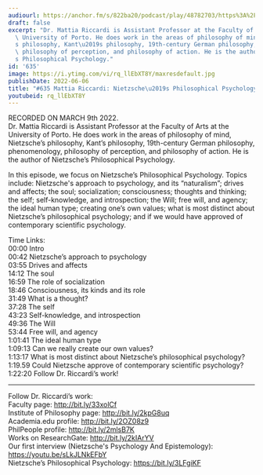 ```yaml
---
audiourl: https://anchor.fm/s/822ba20/podcast/play/48782703/https%3A%2F%2Fd3ctxlq1ktw2nl.cloudfront.net%2Fstaging%2F2022-2-9%2Ff8cf8ba2-7b6b-b4b1-a249-e3cdf908f153.m4a
draft: false
excerpt: "Dr. Mattia Riccardi is Assistant Professor at the Faculty of Arts at the\
  \ University of Porto. He does work in the areas of philosophy of mind, Nietzsche\u2019\
  s philosophy, Kant\u2019s philosophy, 19th-century German philosophy, phenomenology,\
  \ philosophy of perception, and philosophy of action. He is the author of Nietzsche\u2019\
  s Philosophical Psychology."
id: '635'
image: https://i.ytimg.com/vi/rq_llEbXT8Y/maxresdefault.jpg
publishDate: 2022-06-06
title: "#635 Mattia Riccardi: Nietzsche\u2019s Philosophical Psychology"
youtubeid: rq_llEbXT8Y
---
```

<div class="timelinks">

RECORDED ON MARCH 9th 2022.  
Dr. Mattia Riccardi is Assistant Professor at the Faculty of Arts at the University of Porto. He does work in the areas of philosophy of mind, Nietzsche’s philosophy, Kant’s philosophy, 19th-century German philosophy, phenomenology, philosophy of perception, and philosophy of action. He is the author of Nietzsche’s Philosophical Psychology.

In this episode, we focus on Nietzsche’s Philosophical Psychology. Topics include: Nietzsche's approach to psychology, and its “naturalism”; drives and affects; the soul; socialization; consciousness; thoughts and thinking; the self; self-knowledge, and introspection; the Will; free will, and agency; the ideal human type; creating one’s own values; what is most distinct about Nietzsche’s philosophical psychology; and if we would have approved of contemporary scientific psychology.

Time Links:  
<time>00:00</time> Intro  
<time>00:42</time> Nietzsche’s approach to psychology  
<time>03:55</time> Drives and affects  
<time>14:12</time> The soul  
<time>16:59</time> The role of socialization  
<time>18:46</time> Consciousness, its kinds and its role  
<time>31:49</time> What is a thought?  
<time>37:28</time> The self  
<time>43:23</time> Self-knowledge, and introspection  
<time>49:36</time> The Will  
<time>53:44</time> Free will, and agency  
<time>1:01:41</time> The ideal human type  
<time>1:09:13</time> Can we really create our own values?  
<time>1:13:17</time> What is most distinct about Nietzsche’s philosophical psychology?  
1:19.59  Could Nietzsche approve of contemporary scientific psychology?  
<time>1:22:20</time> Follow Dr. Riccardi’s work!

---

Follow Dr. Riccardi’s work:  
Faculty page: http://bit.ly/33xolCf  
Institute of Philosophy page: http://bit.ly/2kpG8uq  
Academia.edu profile: http://bit.ly/2OZ08z9  
PhilPeople profile: http://bit.ly/2mlsB7K  
Works on ResearchGate: http://bit.ly/2kIArYV  
Our first interview (Nietzsche's Psychology And Epistemology): https://youtu.be/sLkJLNkEFbY  
Nietzsche’s Philosophical Psychology: https://bit.ly/3LFgiKF
</div>

